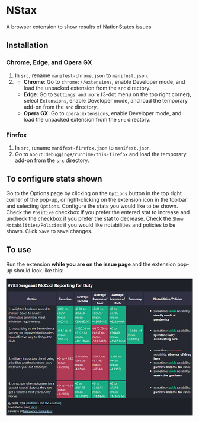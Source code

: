 # NStax

A browser extension to show results of NationStates issues

## Installation

### Chrome, Edge, and Opera GX

1. In `src`, rename `manifest-chrome.json` to `manifest.json`.
2.  - **Chrome**: Go to `chrome://extensions`, enable Developer mode, and load the unpacked extension from the `src` directory.
    - **Edge**: Go to `Settings and more` (3-dot menu on the top right corner), select `Extensions`, enable Developer mode, and load the temporary add-on from the `src` directory.
    - **Opera GX**: Go to `opera:extensions`, enable Developer mode, and load the unpacked extension from the `src` directory.

### Firefox

1. In `src`, rename `manifest-firefox.json` to `manifest.json`.
2. Go to `about:debugging#/runtime/this-firefox` and load the temporary add-on from the `src` directory.

## To configure stats shown

Go to the Options page by clicking on the `Options` button in the top right corner of the pop-up, or right-clicking on the extension icon in the toolbar and selecting `Options`. Configure the stats you would like to be shown. Check the `Positive` checkbox if you prefer the entered stat to increase and uncheck the checkbox if you prefer the stat to decrease. Check the `Show Notabilities/Policies` if you would like notabilities and policies to be shown. Click `Save` to save changes.

## To use

Run the extension **while you are on the issue page** and the extension pop-up should look like this:

![Demo of the extension](/assets/demo.png "Demo of the extension")
